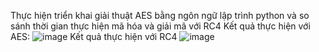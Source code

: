 Thực hiện triển khai giải thuật AES bằng ngôn ngữ lập trình python và so sánh thời gian thực hiện mã hóa và giải mã với RC4
  Kết quả thực hiện với AES:
  ![image](https://github.com/luongphuongtech/ATTT_PERSONAL/assets/121532605/399dbdde-e0fb-4d2c-b607-2cf778a0b0c8)
  Kết quả thực hiện với RC4
  ![image](https://github.com/luongphuongtech/ATTT_PERSONAL/assets/121532605/b725e033-64db-4ecf-8a60-63a6332ba900)
